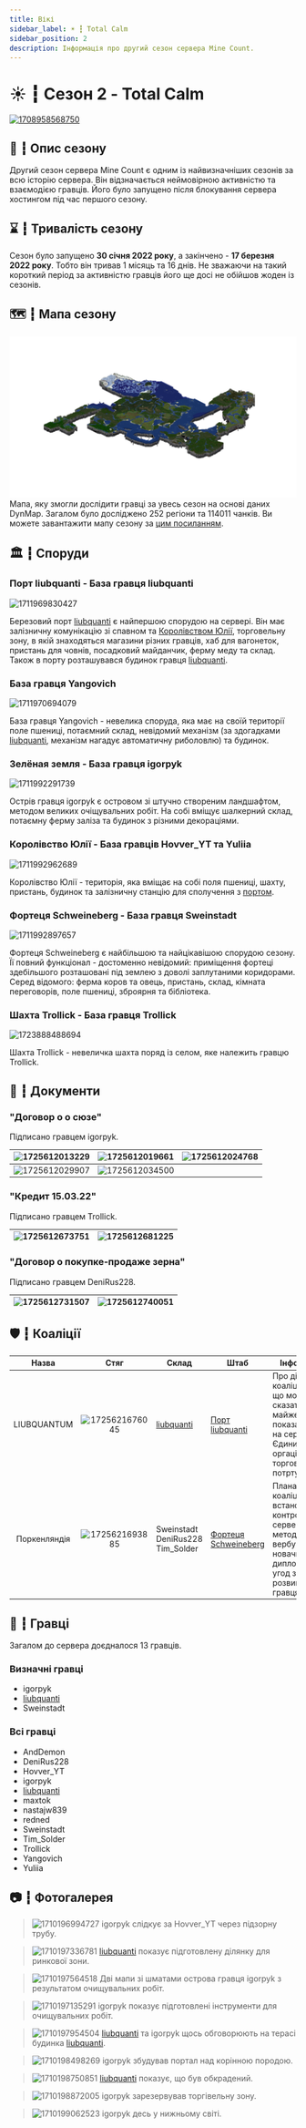 ```yaml
---
title: Вікі
sidebar_label: ☀️ ┇ Total Calm
sidebar_position: 2
description: Інформація про другий сезон сервера Mine Count.
---
```

# ☀️ ┇ Сезон 2 - Total Calm

[![1708958568750](image/total-calm/1708958568750.png)](image/total-calm/1708958568750.png)

## 📜 ┇ Опис сезону

Другий сезон сервера Mine Count є одним із найвизначніших сезонів за всю історію сервера. Він відзначається неймовірною активністю та взаємодією гравців. Його було запущено після блокування сервера хостингом під час першого сезону.

## ⌛ ┇ Тривалість сезону

Сезон було запущено **30 січня 2022 року**, а закінчено - **17 березня 2022 року**. Тобто він тривав 1 місяць та 16 днів. Не зважаючи на такий короткий період за активністю гравців його ще досі не обійшов жоден із сезонів.

## 🗺️ ┇ Мапа сезону

[![1708959643776](image/total-calm/1708959643776.png)](image/total-calm/1708959643776.png)
Мапа, яку змогли дослідити гравці за увесь сезон на основі даних DynMap. Загалом було досліджено 252 регіони та 114011 чанків.
Ви можете завантажити мапу сезону за [цим посиланням](https://sharemods.com/ivguu01kcs5i/Season_2.zip.html).

## 🏛️ ┇ Споруди

### Порт liubquanti - База гравця liubquanti

![1711969830427](image/total-calm/1711969830427.png)

Березовий порт [liubquanti](/players/liubquanti) є найпершою спорудою на сервері. Він має залізничну комунікацію зі спавном та [Королівством Юлії](/past-seasons/total-calm#королівство-юлії---база-гравців-hovver_yt-та-yuliia), торговельну зону, в якій знаходяться магазини різних гравців, хаб для вагонеток, пристань для човнів, посадковий майданчик, ферму меду та склад. Також в порту розташувався будинок гравця [liubquanti](/players/liubquanti).

### База гравця Yangovich

![1711970694079](image/total-calm/1711970694079.png)

База гравця Yangovich - невелика споруда, яка має на своїй території поле пшениці, потаємний склад, невідомий механізм (за здогадками [liubquanti](/players/liubquanti), механізм нагадує автоматичну риболовлю) та будинок.

### Зелёная земля - База гравця igorpyk

![1711992291739](image/total-calm/1711992291739.png)

Острів гравця igorpyk є островом зі штучно створеним ландшафтом, методом великих очіщувальних робіт. На собі вміщує шалкерний склад, потаємну ферму заліза та будинок з різними декораціями.

### Королівство Юлії - База гравців Hovver_YT та Yuliia

![1711992962689](image/total-calm/1711992962689.png)

Королівство Юлії - територія, яка вміщає на собі поля пшениці, шахту, пристань, будинок та залізничну станцію для сполучення з [портом](/past-seasons/total-calm#порт-liubquanti---база-гравця-liubquanti).

### Фортеця Schweineberg - База гравця Sweinstadt

![1711992897657](image/total-calm/1711992897657.png)

Фортеця Schweineberg є найбільшою та найцікавішою спорудою сезону. Її повний функціонал - достоменно невідомий: приміщення фортеці здебільшого розташовані під землею з доволі заплутаними коридорами. Серед відомого: ферма коров та овець, пристань, склад, кімната переговорів, поле пшениці, зброярня та бібліотека.

### Шахта Trollick - База гравця Trollick

![1723888488694](image/total-calm/1723888488694.png)

Шахта Trollick - невеличка шахта поряд із селом, яке належить гравцю Trollick.

## 📄 ┇ Документи

### "Договор о о сюзе"

Підписано гравцем igorpyk.

| ![1725612013229](image/total-calm/1725612013229.png) | ![1725612019661](image/total-calm/1725612019661.png) | ![1725612024768](image/total-calm/1725612024768.png) |
| -------------------------------------------------- | -------------------------------------------------- | -------------------------------------------------- |
| ![1725612029907](image/total-calm/1725612029907.png) | ![1725612034500](image/total-calm/1725612034500.png) |                                                    |

### "Кредит 15.03.22"

Підписано гравцем Trollick.

| ![1725612673751](image/total-calm/1725612673751.png) | ![1725612681225](image/total-calm/1725612681225.png) |
| -------------------------------------------------- | -------------------------------------------------- |

### "Договор о покупке-продаже зерна"

Підписано гравцем DeniRus228.

| ![1725612731507](image/total-calm/1725612731507.png) | ![1725612740051](image/total-calm/1725612740051.png) |
| -------------------------------------------------- | -------------------------------------------------- |

## 🛡️ ┇ Коаліції

|        Назва        |                      Стяг                      | Склад                                 | Штаб                                                                                                            | Інформація                                                                                                                                                                                                                                           |
| :----------------------: | :------------------------------------------------: | ------------------------------------------ | ------------------------------------------------------------------------------------------------------------------- | -------------------------------------------------------------------------------------------------------------------------------------------------------------------------------------------------------------------------------------------------------------- |
|       LIUBQUANTUM       | ![1725621676045](image/total-calm/1725621676045.png) | [liubquanti](/players/liubquanti)             | [Порт liubquanti](/past-seasons/total-calm#порт-liubquanti---база-гравця-liubquanti)                 | Про діяльність коаліції мало що можна сказати, вона майже ніяк не показала себе на сервері. Єдиним була оргацізація торгової зони в потрту. |
| Поркенляндія | ![1725621693885](image/total-calm/1725621693885.png) | Sweinstadt<br />DeniRus228<br />Tim_Solder | [Фортеця Schweineberg](/past-seasons/total-calm#фортеця-schweineberg---база-гравця-sweinstadt) | Планами коаліції було встановлення контролю над сервером методом вербування новачків та дипломатичних угод з розвиненими гравцями.           |

## 👥 ┇ Гравці

Загалом до сервера доєдналося 13 гравців.

### Визначні гравці

- igorpyk
- [liubquanti](/players/liubquanti)
- Sweinstadt

### Всі гравці

- AndDemon
- DeniRus228
- Hovver_YT
- igorpyk
- [liubquanti](/players/liubquanti)
- maxtok
- nastajw839
- redned
- Sweinstadt
- Tim_Solder
- Trollick
- Yangovich
- Yuliia

## 📷 ┇ Фотогалерея

> ![1710196994727](image/total-calm/1710196994727.png) igorpyk слідкує за Hovver_YT через підзорну трубу.

> ![1710197336781](image/total-calm/1710197336781.png) [liubquanti](/players/liubquanti) показує підготовлену ділянку для ринкової зони.

> ![1710197564518](image/total-calm/1710197564518.png) Дві мапи зі шматами острова гравця igorpyk з результатом очищувальних робіт.

> ![1710197135291](image/total-calm/1710197135291.png) igorpyk показує підготовлені інструменти для очищувальних робіт.

> ![1710197954504](image/total-calm/1710197954504.png) [liubquanti](/players/liubquanti) та igorpyk щось обговорюють на терасі будинка [liubquanti](/players/liubquanti).

> ![1710198498269](image/total-calm/1710198498269.png) igorpyk збудував портал над корінною породою.

> ![1710198750851](image/total-calm/1710198750851.png) [liubquanti](/players/liubquanti) показує, що був обкрадений.

> ![1710198872005](image/total-calm/1710198872005.png) igorpyk зарезервував торгівельну зону.

> ![1710199062523](image/total-calm/1710199062523.png) igorpyk десь у нижньому світі.
